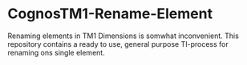 # CognosTM1-Rename-Element
Renaming elements in TM1 Dimensions is somwhat inconvenient. This repository contains a ready to use, general purpose TI-process for renaming ons single element.                                                                    
